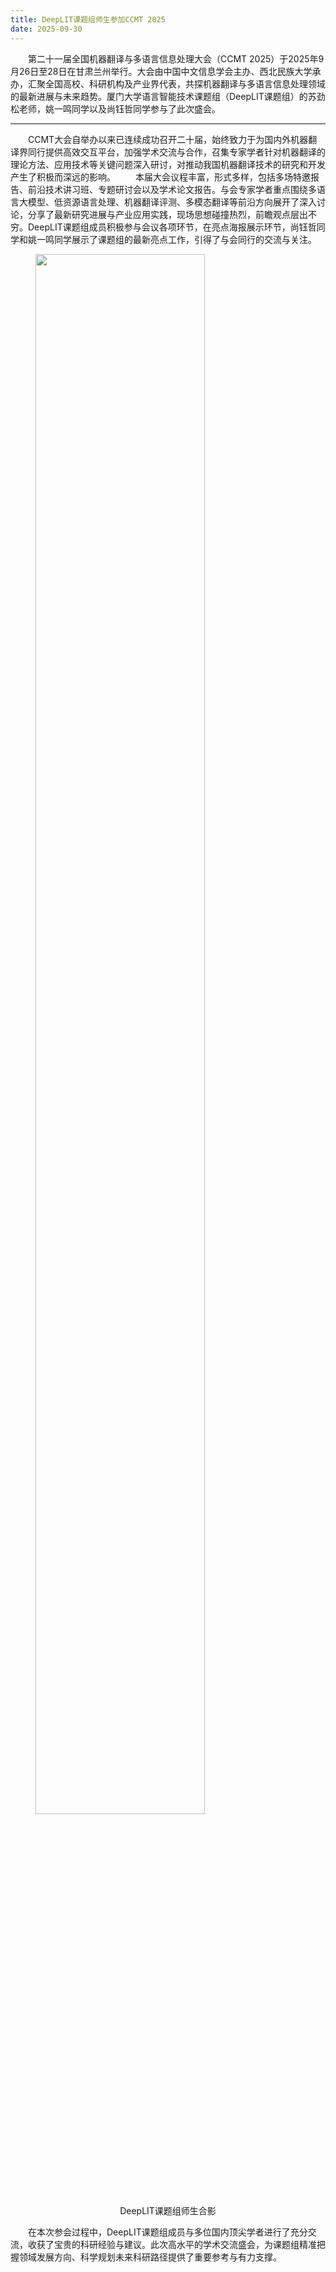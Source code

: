 ```yaml
---
title: DeepLIT课题组师生参加CCMT 2025
date: 2025-09-30
---
```

&emsp;&emsp;第二十一届全国机器翻译与多语言信息处理大会（CCMT 2025）于2025年9月26日至28日在甘肃兰州举行。大会由中国中文信息学会主办、西北民族大学承办，汇聚全国高校、科研机构及产业界代表，共探机器翻译与多语言信息处理领域的最新进展与未来趋势。厦门大学语言智能技术课题组（DeepLIT课题组）的苏劲松老师，姚一鸣同学以及尚钰哲同学参与了此次盛会。
<!--more-->
- - -
&emsp;&emsp;CCMT大会自举办以来已连续成功召开二十届，始终致力于为国内外机器翻译界同行提供高效交互平台，加强学术交流与合作，召集专家学者针对机器翻译的理论方法、应用技术等关键问题深入研讨，对推动我国机器翻译技术的研究和开发产生了积极而深远的影响。
&emsp;&emsp;本届大会议程丰富，形式多样，包括多场特邀报告、前沿技术讲习班、专题研讨会以及学术论文报告。与会专家学者重点围绕多语言大模型、低资源语言处理、机器翻译评测、多模态翻译等前沿方向展开了深入讨论，分享了最新研究进展与产业应用实践，现场思想碰撞热烈，前瞻观点层出不穷。DeepLIT课题组成员积极参与会议各项环节，在亮点海报展示环节，尚钰哲同学和姚一鸣同学展示了课题组的最新亮点工作，引得了与会同行的交流与关注。
<figure>
  <img src="1.png" alt="" style="width: 80%;">
  <figcaption style="text-align: center;">DeepLIT课题组师生合影</figcaption>
</figure>
&emsp;&emsp;在本次参会过程中，DeepLIT课题组成员与多位国内顶尖学者进行了充分交流，收获了宝贵的科研经验与建议。此次高水平的学术交流盛会，为课题组精准把握领域发展方向、科学规划未来科研路径提供了重要参考与有力支撑。